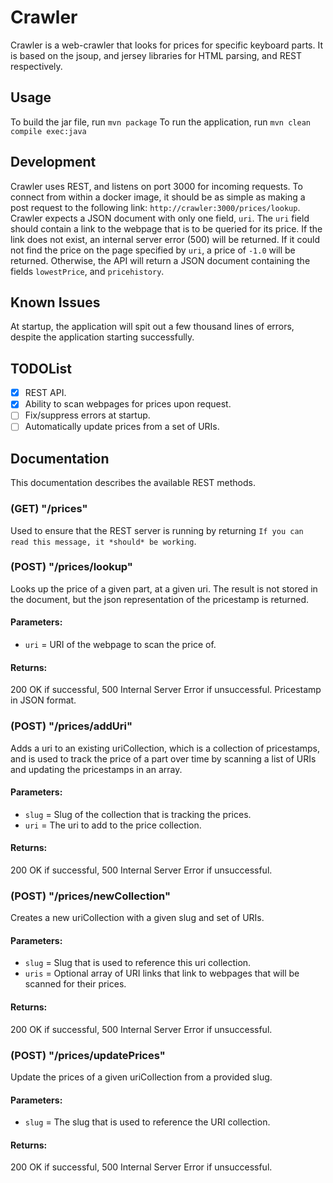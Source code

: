 # Crawler
Crawler is a web-crawler that looks for prices for specific keyboard parts. It is based on the jsoup, and jersey libraries for HTML parsing, and REST respectively.
## Usage
To build the jar file, run `mvn package`
To run the application, run `mvn clean compile exec:java`
## Development
Crawler uses REST, and listens on port 3000 for incoming requests. To connect from within a docker image, it should be as simple as making a post request to the following link: `http://crawler:3000/prices/lookup`.
Crawler expects a JSON document with only one field, `uri`. The `uri` field should contain a link to the webpage that is to be queried for its price. If the link does not exist, an internal server error (500) will be returned. If it could not find the price on the page specified by `uri`, a price of `-1.0` will be returned. Otherwise, the API will return a JSON document containing the fields `lowestPrice`, and `pricehistory`.
## Known Issues
At startup, the application will spit out a few thousand lines of errors, despite the application starting successfully.
## TODOList
- [X] REST API.
- [X] Ability to scan webpages for prices upon request.
- [ ] Fix/suppress errors at startup.
- [ ] Automatically update prices from a set of URIs.
## Documentation
This documentation describes the available REST methods.
### (GET) "/prices"
Used to ensure that the REST server is running by returning `If you can read this message, it *should* be working`.
### (POST) "/prices/lookup"
Looks up the price of a given part, at a given uri. The result is not stored in the document, but the json representation of the pricestamp is returned.

#### Parameters:
+ `uri` = URI of the webpage to scan the price of.

#### Returns:
200 OK if successful, 500 Internal Server Error if unsuccessful. Pricestamp in JSON format.
### (POST) "/prices/addUri"
Adds a uri to an existing uriCollection, which is a collection of pricestamps, and is used to track the price of a part over time by scanning a list of URIs and updating the pricestamps in an array.

#### Parameters:
+ `slug` = Slug of the collection that is tracking the prices.
+ `uri` = The uri to add to the price collection.

#### Returns:
200 OK if successful, 500 Internal Server Error if unsuccessful.

### (POST) "/prices/newCollection"
Creates a new uriCollection with a given slug and set of URIs.

#### Parameters:
+ `slug` = Slug that is used to reference this uri collection.
+ `uris` = Optional array of URI links that link to webpages that will be scanned for their prices.

#### Returns:
200 OK if successful, 500 Internal Server Error if unsuccessful.

### (POST) "/prices/updatePrices"
Update the prices of a given uriCollection from a provided slug.

#### Parameters:
+ `slug` = The slug that is used to reference the URI collection.

#### Returns:
200 OK if successful, 500 Internal Server Error if unsuccessful.
